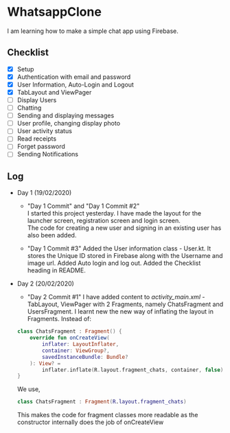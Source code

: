 
# WhatsappClone  
I am learning how to make a simple chat app using Firebase.  
   
## Checklist

 - [x] Setup
 - [x] Authentication with email and password
 - [x] User Information, Auto-Login and Logout
 - [x] TabLayout and ViewPager
 - [ ] Display Users
 - [ ] Chatting
 - [ ] Sending and displaying messages
 - [ ] User profile, changing display photo
 - [ ] User activity status
 - [ ] Read receipts
 - [ ] Forget password
 - [ ] Sending Notifications

## Log  
 - Day 1 (19/02/2020)  
  
	 - "Day 1 Commit" and "Day 1 Commit #2"  
	I started this project yesterday. I have made the layout for the launcher screen, registration screen and login screen.  
The code for creating a new user and signing in an existing user has also been added.

	- "Day 1 Commit #3"
	Added the User information class - User.kt. It stores the Unique ID stored in Firebase along with the Username and image url. Added Auto login and log out.
	Added the Checklist heading in README.

 - Day 2 (20/02/2020)
 
    - "Day 2 Commit #1"
    I have added content to *activity_main.xml* - TabLayout, ViewPager with 2 Fragments, namely ChatsFragment and UsersFragment.
    I learnt new the new way of inflating the layout in Fragments. 
    Instead of:
	```kotlin
	class ChatsFragment : Fragment() {
		override fun onCreateView(
			inflater: LayoutInflater,
			container: ViewGroup?,
			savedInstanceBundle: Bundle?
		): View? =
			inflater.inflate(R.layout.fragment_chats, container, false)
	}
	```
    We use,
    ```kotlin
    class ChatsFragment : Fragment(R.layout.fragment_chats)
    ```
    This makes the code for fragment classes more readable as the constructor internally does the job of onCreateView